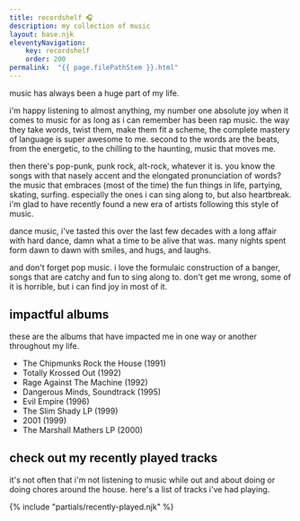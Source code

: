 ```yaml
---
title: recordshelf 🎧
description: my collection of music
layout: base.njk
eleventyNavigation:
    key: recordshelf
    order: 200
permalink:  "{{ page.filePathStem }}.html"
---
```


music has always been a huge part of my life.

i'm happy listening to almost anything, my number one absolute joy when it comes to music for as long as i can remember has been rap music. the way they take words, twist them, make them fit a scheme, the complete mastery of language is super awesome to me. second to the words are the beats, from the energetic, to the chilling to the haunting, music that moves me.

then there's pop-punk, punk rock, alt-rock, whatever it is. you know the songs with that nasely accent and the elongated pronunciation of words? the music that embraces (most of the time) the fun things in life, partying, skating, surfing. especially the ones i can sing along to, but also heartbreak. i'm glad to have recently found a new era of artists following this style of music.

dance music, i've tasted this over the last few decades with a long affair with hard dance, damn what a time to be alive that was. many nights spent form dawn to dawn with smiles, and hugs, and laughs.

and don't forget pop music. i love the formulaic construction of a banger, songs that are catchy and fun to sing along to. don't get me wrong, some of it is horrible, but i can find joy in most of it.

## impactful albums

these are the albums that have impacted me in one way or another throughout my life.

- The Chipmunks Rock the House (1991)
- Totally Krossed Out (1992)
- Rage Against The Machine (1992)
- Dangerous Minds, Soundtrack (1995)
- Evil Empire (1996)
- The Slim Shady LP (1999)
- 2001 (1999)
- The Marshall Mathers LP (2000)

## check out my recently played tracks

it's not often that i'm not listening to music while out and about doing or doing chores around the house. here's a list of tracks i've had playing.

{% include "partials/recently-played.njk" %}